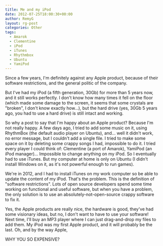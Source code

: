 ```yaml
---
title: Me and my iPod
date: 2012-07-25T18:00:30+00:00
author: RemyG
layout: rg-post
categories: Other
tags:
  - Amarok
  - Clementine
  - iPod
  - iTunes
  - Rhythmbox
  - Ubuntu
  - YamiPod
---
```


Since a few years, I'm definitely against any Apple product, because of their software restrictions, and the general politic of the company.

But I've had my iPod (a fifth generation, 30Gb) for more than 5 years now, and it still works perfectly. I don't know how many times it fell on the floor (which made some damage to the screen, it seems that some crystals are "broken", I don't know exactly how...), but the hard drive (yes, 30Gb 5 years ago, you had to use a hard drive) is still intact and working.

<!--more-->

So why a post to say that I'm happy about an Apple product? Because I'm not really happy. A few days ago, I tried to add some music on it, using RhythmBox (the default audio player on Ubuntu), and... well it didn't work, no error message, but I couldn't add a single file. I tried to make some space on it by deleting some crappy songs I had, impossible to do it. I tried every player I could think of: Clementine (a port of Amarok), YamiPod (an iPod manager)... Impossible to change anything on my iPod. So I eventually had to use iTunes. But my computer at home is only on Ubuntu (I didn't install Windows on it, as it's not powerful enough to run games).

We're in 2012, and I had to install iTunes on my work computer so be able to update the content of my iPod. That's the problem. This is the definition of "software restrictions". Lots of open source developers spend some time working on functional and useful software, but when you have a problem, the only solution is to use an absolutely-not-open-source crappy software to fix it.

Yes, the Apple products are really nice, the hardware is good, they've had some visionary ideas, but no, I don't want to have to use your software! Next time, I'll buy an MP3 player where I can just drag-and-drop my files to add them. My iPod was my first Apple product, and it will probably be the last. Oh, and by the way Apple,

WHY YOU SO EXPENSIVE?
